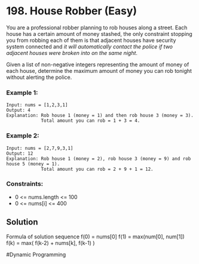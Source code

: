 # 198. House Robber (Easy)

You are a professional robber planning to rob houses along a street. Each house has a certain amount of money stashed, the only constraint stopping you from robbing each of them is that adjacent houses have security system connected and *it will automatically contact the police if two adjacent houses were broken into on the same night*.

Given a list of non-negative integers representing the amount of money of each house, determine the maximum amount of money you can rob tonight without alerting the police.

### Example 1:
```
Input: nums = [1,2,3,1]
Output: 4
Explanation: Rob house 1 (money = 1) and then rob house 3 (money = 3).
             Total amount you can rob = 1 + 3 = 4.
```

### Example 2:
```
Input: nums = [2,7,9,3,1]
Output: 12
Explanation: Rob house 1 (money = 2), rob house 3 (money = 9) and rob house 5 (money = 1).
             Total amount you can rob = 2 + 9 + 1 = 12.
```

### Constraints:
- 0 <= nums.length <= 100
- 0 <= nums[i] <= 400


















## Solution
Formula of solution sequence
f(0) = nums[0]
f(1) = max(num[0], num[1])
f(k) = max( f(k-2) + nums[k], f(k-1) )

#Dynamic Programming
